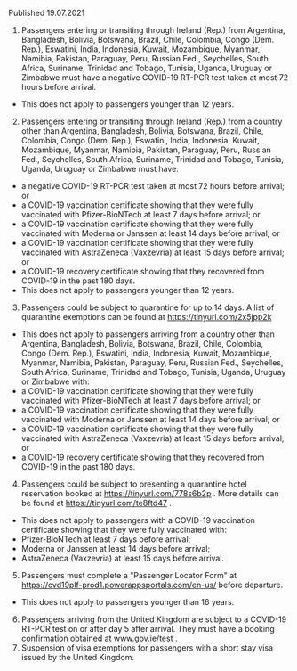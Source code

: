 Published 19.07.2021
1. Passengers entering or transiting through Ireland (Rep.) from Argentina, Bangladesh, Bolivia, Botswana, Brazil, Chile, Colombia, Congo (Dem. Rep.), Eswatini, India, Indonesia, Kuwait, Mozambique, Myanmar, Namibia, Pakistan, Paraguay, Peru, Russian Fed., Seychelles, South Africa, Suriname, Trinidad and Tobago, Tunisia, Uganda, Uruguay or Zimbabwe must have a negative COVID-19 RT-PCR test taken at most 72 hours before arrival.
- This does not apply to passengers younger than 12 years.
2. Passengers entering or transiting through Ireland (Rep.) from a country other than Argentina, Bangladesh, Bolivia, Botswana, Brazil, Chile, Colombia, Congo (Dem. Rep.), Eswatini, India, Indonesia, Kuwait, Mozambique, Myanmar, Namibia, Pakistan, Paraguay, Peru, Russian Fed., Seychelles, South Africa, Suriname, Trinidad and Tobago, Tunisia, Uganda, Uruguay or Zimbabwe must have:
- a negative COVID-19 RT-PCR test taken at most 72 hours before arrival; or
- a COVID-19 vaccination certificate showing that they were fully vaccinated with Pfizer-BioNTech at least 7 days before arrival; or 
- a COVID-19 vaccination certificate showing that they were fully vaccinated with Moderna or Janssen at least 14 days before arrival; or
- a COVID-19 vaccination certificate showing that they were fully vaccinated with AstraZeneca (Vaxzevria) at least 15 days before arrival; or
- a COVID-19 recovery certificate showing that they recovered from COVID-19 in the past 180 days.
- This does not apply to passengers younger than 12 years.
3. Passengers could be subject to quarantine for up to 14 days. A list of quarantine exemptions can be found at <a href="https://tinyurl.com/2x5jpp2k">https://tinyurl.com/2x5jpp2k</a> 
- This does not apply to passengers arriving from a country other than Argentina, Bangladesh, Bolivia, Botswana, Brazil, Chile, Colombia, Congo (Dem. Rep.), Eswatini, India, Indonesia, Kuwait, Mozambique, Myanmar, Namibia, Pakistan, Paraguay, Peru, Russian Fed., Seychelles, South Africa, Suriname, Trinidad and Tobago, Tunisia, Uganda, Uruguay or Zimbabwe with:
- a COVID-19 vaccination certificate showing that they were fully vaccinated with Pfizer-BioNTech at least 7 days before arrival; or 
- a COVID-19 vaccination certificate showing that they were fully vaccinated with Moderna or Janssen at least 14 days before arrival; or
- a COVID-19 vaccination certificate showing that they were fully vaccinated with AstraZeneca (Vaxzevria) at least 15 days before arrival; or
- a COVID-19 recovery certificate showing that they recovered from COVID-19 in the past 180 days.
4. Passengers could be subject to presenting a quarantine hotel reservation booked at <a href="https://tinyurl.com/778s6b2p">https://tinyurl.com/778s6b2p</a> . More details can be found at <a href="https://tinyurl.com/te8ftd47">https://tinyurl.com/te8ftd47</a> .
- This does not apply to passengers with a COVID-19 vaccination certificate showing that they were fully vaccinated with:
- Pfizer-BioNTech at least 7 days before arrival;
- Moderna or Janssen at least 14 days before arrival;
- AstraZeneca (Vaxzevria) at least 15 days before arrival.
5. Passengers must complete a "Passenger Locator Form" at <a href="https://cvd19plf-prod1.powerappsportals.com/en-us/">https://cvd19plf-prod1.powerappsportals.com/en-us/</a> before departure.
- This does not apply to passengers younger than 16 years.
6. Passengers arriving from the United Kingdom are subject to a COVID-19 RT-PCR test on or after day 5 after arrival. They must have a booking confirmation obtained at <a href="http://www.gov.ie/test">www.gov.ie/test</a> .
7. Suspension of visa exemptions for passengers with a short stay visa issued by the United Kingdom.

